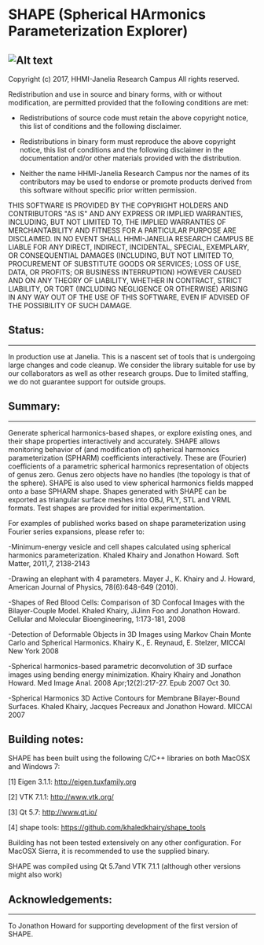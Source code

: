 # SHAPE (Spherical HArmonics Parameterization Explorer)

![Alt text](https://github.com/khaledkhairy/SHAPE/blob/master/clips/Screen%20Shot%202016-02-16%20at%2010.05.11%20AM.png "SHAPE screenshot")
-----------------------------------------------------------------------------
Copyright (c) 2017, HHMI-Janelia Research Campus All rights reserved.

Redistribution and use in source and binary forms, with or without modification, 
are permitted provided that the following conditions are met:

* Redistributions of source code must retain the above copyright
  notice, this list of conditions and the following disclaimer.
  
* Redistributions in binary form must reproduce the above copyright
  notice, this list of conditions and the following disclaimer in the
  documentation and/or other materials provided with the distribution.
  
* Neither the name HHMI-Janelia Research Campus nor the
  names of its contributors may be used to endorse or promote products
  derived from this software without specific prior written permission.

THIS SOFTWARE IS PROVIDED BY THE COPYRIGHT HOLDERS AND CONTRIBUTORS "AS IS" 
AND ANY EXPRESS OR IMPLIED WARRANTIES, INCLUDING, BUT NOT LIMITED TO, THE 
IMPLIED WARRANTIES OF MERCHANTABILITY AND FITNESS FOR A PARTICULAR PURPOSE 
ARE DISCLAIMED. IN NO EVENT SHALL HHMI-JANELIA RESEARCH CAMPUS BE LIABLE 
FOR ANY DIRECT, INDIRECT, INCIDENTAL, SPECIAL, EXEMPLARY, OR CONSEQUENTIAL 
DAMAGES (INCLUDING, BUT NOT LIMITED TO, PROCUREMENT OF SUBSTITUTE GOODS OR 
SERVICES; LOSS OF USE, DATA, OR PROFITS; OR BUSINESS INTERRUPTION) HOWEVER 
CAUSED AND ON ANY THEORY OF LIABILITY, WHETHER IN CONTRACT, STRICT LIABILITY, 
OR TORT (INCLUDING NEGLIGENCE OR OTHERWISE) ARISING IN ANY WAY OUT OF THE USE 
OF THIS SOFTWARE, EVEN IF ADVISED OF THE POSSIBILITY OF SUCH DAMAGE.


## Status: 
------------------------------------------------------------------------------
In production use at Janelia. This is a nascent set of tools that is undergoing large changes and code cleanup. We consider the library suitable for use by our collaborators as well as other research groups. Due to limited staffing, we do not guarantee support for outside groups.
## Summary: 
------------------------------------------------------------------------------
Generate spherical harmonics-based shapes, or explore existing ones, and their shape properties interactively and accurately.
SHAPE allows monitoring behavior of (and modification of) spherical harmonics parameterization (SPHARM) coefficients interactively.
These are (Fourier) coefficients of a parametric spherical harmonics representation of objects of genus zero.
Genus zero objects have no handles (the topology is that of the sphere).
SHAPE is also used to view spherical harmonics fields mapped onto a base SPHARM shape.
Shapes generated with SHAPE can be exported as triangular surface meshes into OBJ, PLY, STL and VRML formats.
Test shapes are provided for initial experimentation.

For examples of published works based on shape parameterization using Fourier series expansions, please refer to:

-Minimum-energy vesicle and cell shapes calculated using spherical harmonics parameterization. 
Khaled Khairy and Jonathon Howard. Soft Matter, 2011,7, 2138-2143

-Drawing an elephant with 4 parameters. 
Mayer J., K. Khairy and J. Howard, American Journal of Physics, 78(6):648-649 (2010).

-Shapes of Red Blood Cells: Comparison of 3D Confocal Images with the Bilayer-Couple Model. 
Khaled Khairy, JiJinn Foo and Jonathon Howard. Cellular and Molecular Bioengineering, 1:173-181, 2008

-Detection of Deformable Objects in 3D Images using Markov Chain Monte Carlo and Spherical Harmonics. 
Khairy K., E. Reynaud, E. Stelzer, MICCAI New York 2008

-Spherical harmonics-based parametric deconvolution of 3D surface images using bending energy minimization. 
Khairy Khairy and Jonathon Howard. Med Image Anal. 2008 Apr;12(2):217-27. Epub 2007 Oct 30.

-Spherical Harmonics 3D Active Contours for Membrane Bilayer-Bound Surfaces. 
Khaled Khairy, Jacques Pecreaux and Jonathon Howard. MICCAI 2007



Building notes:
------------------------------------------------------------------------------

SHAPE has been built using the following C/C++ libraries on both MacOSX and Windows 7:

[1] Eigen 3.1.1: http://eigen.tuxfamily.org

[2] VTK 7.1.1: http://www.vtk.org/

[3] Qt 5.7: http://www.qt.io/

[4] shape tools: https://github.com/khaledkhairy/shape_tools

Building has not been tested extensively on any other configuration.
For MacOSX Sierra, it is recommended to use the supplied binary.

SHAPE was compiled using Qt 5.7and VTK 7.1.1 (although other versions might also work)

## Acknowledgements:
------------------------------------------------------------------------------
To Jonathon Howard for supporting development of the first version of SHAPE.
